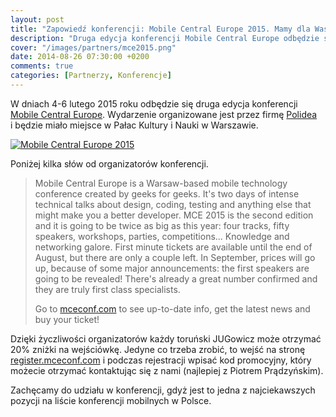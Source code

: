 ```yaml
---
layout: post
title: "Zapowiedź konferencji: Mobile Central Europe 2015. Mamy dla Was 20% zniżki!"
description: "Druga edycja konferencji Mobile Central Europe odbędzie się 4-6 lutego 2015 roku w Warszawie. Mamy dla Was 20% zniżki!"
cover: "/images/partners/mce2015.png"
date: 2014-08-26 07:30:00 +0200
comments: true
categories: [Partnerzy, Konferencje]
---
```

W&nbsp;dniach 4-6 lutego 2015 roku odbędzie się druga edycja konferencji <a href="http://mceconf.com" target="_blank">Mobile Central Europe</a>. Wydarzenie organizowane jest przez firmę <a href="http://www.polidea.com" target="_blank">Polidea</a> i&nbsp;będzie miało miejsce w&nbsp;Pałac Kultury i&nbsp;Nauki w&nbsp;Warszawie.

<div class="row text-center" style="margin-bottom:10px;">
  <div class="col-md-12">
    <a class="no-text-decoration" href="http://mceconf.com" target="_blank">
      <img class="no-border" src="{{ root_url }}/images/partners/mce2015.png" alt="Mobile Central Europe 2015" />
    </a>
  </div>
</div>

Poniżej kilka słów od organizatorów konferencji. <!--more-->

<blockquote>
  <p>
  	Mobile Central Europe is a&nbsp;Warsaw-based mobile technology conference created by geeks for geeks. It's two days of intense technical talks about design, coding, testing and anything else that might make you a&nbsp;better developer. MCE&nbsp;2015 is the second edition and it is going to be twice as big as this year: four tracks, fifty speakers, workshops, parties, competitions... Knowledge and networking galore. First minute tickets are available until the end of August, but there are only a&nbsp;couple left. In September, prices will go up, because of some major announcements: the first speakers are going to be revealed! There's already a&nbsp;great number confirmed and they are truly first class specialists.
  </p>
  <p>
  	Go to <a href="http://mceconf.com" target="_blank">mceconf.com</a> to see up-to-date info, get the latest news and buy your ticket!
  </p>
</blockquote>

Dzięki życzliwości organizatorów każdy toruński JUGowicz może otrzymać 20% zniżki na wejściówkę. Jedyne co trzeba zrobić, to wejść na stronę <a href="http://register.mceconf.com" target="_blank">register.mceconf.com</a> i&nbsp;podczas rejestracji wpisać kod promocyjny, który możecie otrzymać kontaktując się z&nbsp;nami (najlepiej z&nbsp;Piotrem Prądzyńskim).

Zachęcamy do udziału w konferencji, gdyż jest to jedna z najciekawszych pozycji na liście konferencji mobilnych w&nbsp;Polsce.